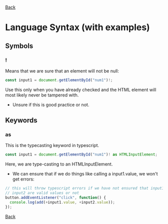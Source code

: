 [Back](./README.md)

# Language Syntax (with examples)
## Symbols
### !
Means that we are sure that an element will not be null:
```ts
const input1 = document.getElementById("num1")!;
```
Use this only when you have already checked and the HTML element will most likely never be tampered with.
* Unsure if this is good practice or not.

## Keywords
### as
This is the typecasting keyword in typescript.
```ts
const input1 = document.getElementById("num1")! as HTMLInputElement;
```
Here, we are type-casting to an HTMLInputElement.
* We can ensure that if we do things like calling a input1.value, we won't get errors:
```ts
// this will throw typescript errors if we have not ensured that input1 or
// input2 are valid values or not
button.addEventListener("click", function() {
  console.log(add(+input1.value, +input2.value));
});
```

[Back](./README.md)